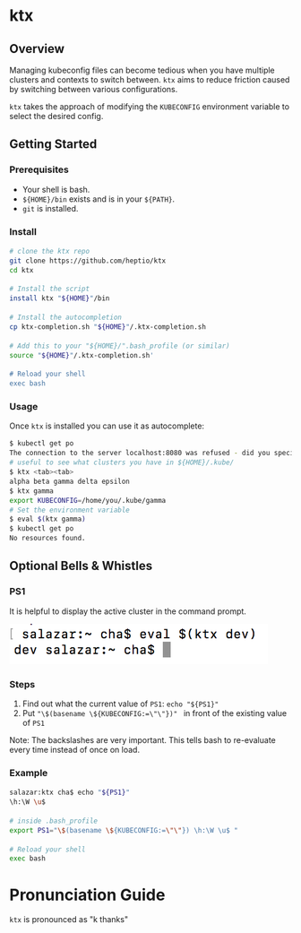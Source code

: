 # ktx

## Overview

Managing kubeconfig files can become tedious when you have multiple clusters and contexts to switch between. `ktx` aims to reduce friction caused by switching between various configurations.

`ktx` takes the approach of modifying the `KUBECONFIG` environment variable to select the desired config.

## Getting Started

### Prerequisites

* Your shell is bash.
* `${HOME}/bin` exists and is in your `${PATH}`.
* `git` is installed.

### Install

```sh
# clone the ktx repo
git clone https://github.com/heptio/ktx
cd ktx

# Install the script
install ktx "${HOME}"/bin

# Install the autocompletion
cp ktx-completion.sh "${HOME}"/.ktx-completion.sh

# Add this to your "${HOME}/".bash_profile (or similar)
source "${HOME}"/.ktx-completion.sh'

# Reload your shell
exec bash
```

### Usage

Once `ktx` is installed you can use it as autocomplete:

```sh
$ kubectl get po
The connection to the server localhost:8080 was refused - did you specify the right host or port?
# useful to see what clusters you have in ${HOME}/.kube/
$ ktx <tab><tab>
alpha beta gamma delta epsilon
$ ktx gamma
export KUBECONFIG=/home/you/.kube/gamma
# Set the environment variable
$ eval $(ktx gamma)
$ kubectl get po
No resources found.
```

## Optional Bells & Whistles

### PS1

It is helpful to display the active cluster in the command prompt.

![shows the cluster name in the command prompt](/ss.png?raw=true "ktx in action")

### Steps

1. Find out what the current value of `PS1`: `echo "${PS1}"`
2. Put `"\$(basename \${KUBECONFIG:=\"\"})" ` in front of the existing value of `PS1`

Note: The backslashes are very important. This tells bash to re-evaluate every time instead of once on load.

### Example

```sh
salazar:ktx cha$ echo "${PS1}"
\h:\W \u$

# inside .bash_profile
export PS1="\$(basename \${KUBECONFIG:=\"\"}) \h:\W \u$ "

# Reload your shell
exec bash
```

# Pronunciation Guide

`ktx` is pronounced as "k thanks"
